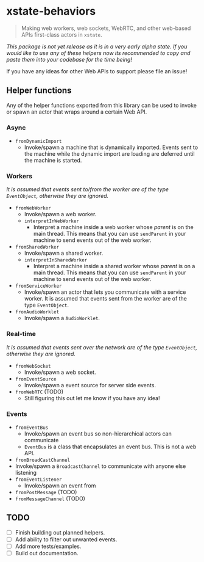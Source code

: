 # xstate-behaviors

> Making web workers, web sockets, WebRTC, and other web-based APIs first-class actors in `xstate`.

_This package is not yet release as it is in a very early alpha state. If you would like to use any of these helpers now its recommended to copy and paste them into your codebase for the time being!_

If you have any ideas for other Web APIs to support please file an issue!

## Helper functions

Any of the helper functions exported from this library can be used to invoke or spawn an actor that wraps around a certain Web API.

### Async

- `fromDynamicImport`
  - Invoke/spawn a machine that is dynamically imported. Events sent to the machine while the dynamic import are loading are deferred until the machine is started.

### Workers

_It is assumed that events sent to/from the worker are of the type `EventObject`, otherwise they are ignored._

- `fromWebWorker`
  - Invoke/spawn a web worker.
  - `interpretInWebWorker`
    - Interpret a machine inside a web worker whose _parent_ is on the main thread. This means that you can use `sendParent` in your machine to send events out of the web worker.
- `fromSharedWorker`
  - Invoke/spawn a shared worker.
  - `interpretInSharedWorker`
    - Interpret a machine inside a shared worker whose _parent_ is on a main thread. This means that you can use `sendParent` in your machine to send events out of the web worker.
- `fromServiceWorker`
  - Invoke/spawn an actor that lets you communicate with a service worker. It is assumed that events sent from the worker are of the type `EventObject`.
- `fromAudioWorklet`
  - Invoke/spawn a `AudioWorklet`.

### Real-time

_It is assumed that events sent over the network are of the type `EventObject`, otherwise they are ignored._

- `fromWebSocket`
  - Invoke/spawn a web socket.
- `fromEventSource`
  - Invoke/spawn a event source for server side events.
- `fromWebRTC` (TODO)
  - Still figuring this out let me know if you have any idea!

### Events

- `fromEventBus`
  - Invoke/spawn an event bus so non-hierarchical actors can communicate
  - `EventBus` is a class that encapsulates an event bus. This is not a web API.
- `fromBroadCastChannel`
- Invoke/spawn a `BroadcastChannel` to communicate with anyone else listening
- `fromEventListener`
  - Invoke/spawn an event from
- `fromPostMessage` (TODO)
- `fromMessageChannel` (TODO)

## TODO

- [ ] Finish building out planned helpers.
- [ ] Add ability to filter out unwanted events.
- [ ] Add more tests/examples.
- [ ] Build out documentation.
